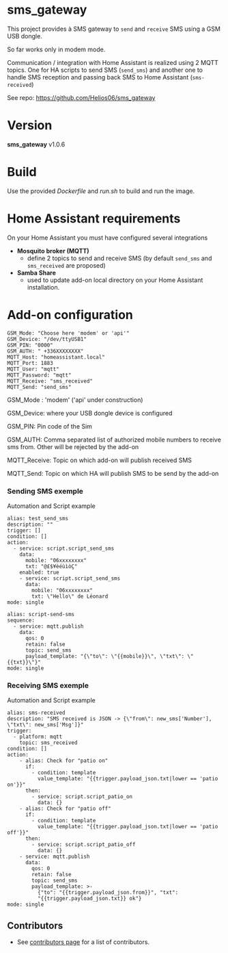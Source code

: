 sms_gateway
===========


This project provides à SMS gateway to `send` and `receive` SMS
using a GSM USB dongle. 

So far works only in modem mode.

Communication / integration with Home Assistant is realized 
using 2 MQTT topics. One for HA scripts to send SMS (`send_sms`) and another one to handle 
SMS reception and passing back SMS to Home Assistant (`sms-received`)

See repo: https://github.com/Helios06/sms_gateway

# Version
**sms_gateway** v1.0.6

# Build

Use the provided _Dockerfile_ and _run.sh_ to build and run the image.

# Home Assistant requirements

On your Home Assistant you must have configured several integrations
- **Mosquito broker (MQTT)**
  - define 2 topics to send and receive SMS (by default `send_sms` and `sms_received` are proposed)
- **Samba Share**
  - used to update add-on local directory on your Home Assistant installation.
  
# Add-on configuration

    GSM_Mode: "Choose here 'modem' or 'api'"
    GSM_Device: "/dev/ttyUSB1"
    GSM_PIN: "0000"
    GSM_AUTH: " +336XXXXXXXX"
    MQTT_Host: "homeassistant.local"
    MQTT_Port: 1883
    MQTT_User: "mqtt"
    MQTT_Password: "mqtt"
    MQTT_Receive: "sms_received"
    MQTT_Send: "send_sms"

GSM_Mode : 'modem' ('api' under construction)

GSM_Device: where your USB dongle device is configured

GSM_PIN: Pin code of the Sim

GSM_AUTH: Comma separated list of authorized mobile numbers to receive sms from. Other will be rejected by the add-on

MQTT_Receive: Topic on which add-on will publish received SMS

MQTT_Send: Topic on which HA will publish SMS to be send by the add-on


### Sending SMS exemple
Automation and Script example

    alias: test_send_sms
    description: ""
    trigger: []
    condition: []
    action:
      - service: script.script_send_sms
        data:
          mobile: "06xxxxxxxx"
          txt: "@£$¥èéùìòÇ"
        enabled: true
        - service: script.script_send_sms
          data:
            mobile: "06xxxxxxxx"
            txt: \"Hello\" de Léonard
    mode: single
        
    alias: script-send-sms
    sequence:
      - service: mqtt.publish
        data:
          qos: 0
          retain: false
          topic: send_sms
          payload_template: "{\"to\": \"{{mobile}}\", \"txt\": \"{{txt}}\"}"
    mode: single

### Receiving SMS exemple
Automation and Script example

    alias: sms-received
    description: "SMS received is JSON -> {\"from\": new_sms['Number'], \"txt\": new_sms['Msg']}"
    trigger:
      - platform: mqtt
        topic: sms_received
    condition: []
    action:
        - alias: Check for "patio on"
          if:
            - condition: template
              value_template: "{{trigger.payload_json.txt|lower == 'patio on'}}"
          then:
            - service: script.script_patio_on
              data: {}
        - alias: Check for "patio off"
          if:
            - condition: template
              value_template: "{{trigger.payload_json.txt|lower == 'patio off'}}"
          then:
            - service: script.script_patio_off
              data: {}
        - service: mqtt.publish
          data:
            qos: 0
            retain: false
            topic: send_sms
            payload_template: >-
              {"to": "{{trigger.payload_json.from}}", "txt":
              "{{trigger.payload_json.txt}} ok"}
    mode: single


## Contributors

- See [contributors page](https://github.com/Helios06/sms_gateway) for a list of contributors.


